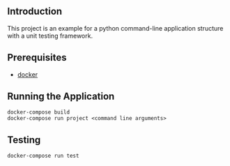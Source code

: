 ## Introduction

This project is an example for a python command-line application structure with a unit testing framework.

## Prerequisites

* [docker](https://www.docker.com/)

## Running the Application

    docker-compose build
    docker-compose run project <command line arguments>

## Testing

    docker-compose run test
